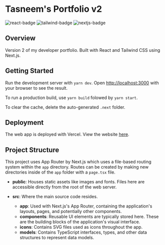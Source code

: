 # Tasneem's Portfolio v2

![react-badge](https://img.shields.io/badge/React-20232A?style=for-the-badge&logo=react&logoColor=61DAFB)
![tailwind-badge](https://img.shields.io/badge/Tailwind_CSS-38B2AC?style=for-the-badge&logo=tailwind-css&logoColor=white)
![nextjs-badge](https://img.shields.io/badge/Next-black?style=for-the-badge&logo=next.js&logoColor=white)

## Overview

Version 2 of my developer portfolio. Built with React and Tailwind CSS using Next.js.

## Getting Started

Run the development server with `yarn dev`. Open [http://localhost:3000](http://localhost:3000) with your browser to see the result.

To run a production build, use `yarn build` folowed by `yarn start`.

To clear the cache, delete the auto-generated `.next` folder.

## Deployment

The web app is deployed with Vercel. View the website [here](https://tasneemahmad.me).

## Project Structure

This project uses App Router by Next.js which uses a file-based routing system within the `app` directory. Routes can be created by making new directories inside of the `app` folder with a `page.tsx` file.

- **public**: Houses static assets like images and fonts. Files here are accessible directly from the root of the web server.

- **src**: Where the main source code resides.
  - **app**: Used with Next.js's App Router, containing the application's layouts, pages, and potentially other components.
  - **components**: Reusable UI elements are typically stored here. These are the building blocks of the application's visual interface.
  - **icons**: Contains SVG files used as icons throughout the app.
  - **models**: Contains TypeScript interfaces, types, and other data structures to represent data models.
